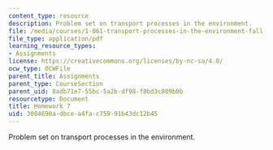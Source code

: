 ```yaml
---
content_type: resource
description: Problem set on transport processes in the environment.
file: /media/courses/1-061-transport-processes-in-the-environment-fall-2008/3084690adbcea4fac75991b43dc12b45_f02homework7.pdf
file_type: application/pdf
learning_resource_types:
- Assignments
license: https://creativecommons.org/licenses/by-nc-sa/4.0/
ocw_type: OCWFile
parent_title: Assignments
parent_type: CourseSection
parent_uid: 8adb71e7-55bc-5a2b-df98-f8bd3c809b0b
resourcetype: Document
title: Homework 7
uid: 3084690a-dbce-a4fa-c759-91b43dc12b45
---
```

Problem set on transport processes in the environment.